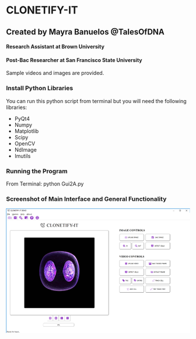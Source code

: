 # CLONETIFY-IT

## Created by Mayra Banuelos @TalesOfDNA
#### Research Assistant at Brown University
#### Post-Bac Researcher at San Francisco State University

   Sample videos and images are provided.

### Install Python Libraries
You can run this python script from terminal but you will need the following libraries: 
  - PyQt4
  - Numpy
  - Matplotlib
  - Scipy 
  - OpenCV
  - NdImage
  - Imutils 

### Running the Program

From Terminal: python Gui2A.py 

### Screenshot of Main Interface and General Functionality

<img src="images/1.png">





